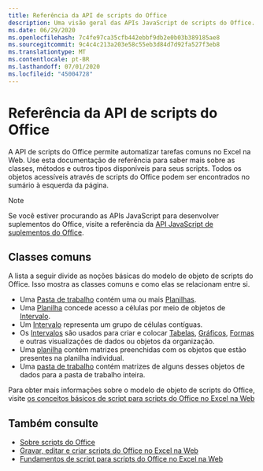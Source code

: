 ```yaml
---
title: Referência da API de scripts do Office
description: Uma visão geral das APIs JavaScript de scripts do Office.
ms.date: 06/29/2020
ms.openlocfilehash: 7c4fe97ca35cfb442ebbf9db2e0b03b389185ae8
ms.sourcegitcommit: 9c4c4c213a203e58c55eb3d84d7d92fa527f3eb8
ms.translationtype: MT
ms.contentlocale: pt-BR
ms.lasthandoff: 07/01/2020
ms.locfileid: "45004728"
---
```

# <a name="office-scripts-api-reference"></a>Referência da API de scripts do Office

A API de scripts do Office permite automatizar tarefas comuns no Excel na Web. Use esta documentação de referência para saber mais sobre as classes, métodos e outros tipos disponíveis para seus scripts. Todos os objetos acessíveis através de scripts do Office podem ser encontrados no sumário à esquerda da página.

> [!NOTE]
> Se você estiver procurando as APIs JavaScript para desenvolver suplementos do Office, visite a referência da [API JavaScript de suplementos do Office](/javascript/api/overview?view=excel-js-preview).

## <a name="common-classes"></a>Classes comuns

A lista a seguir divide as noções básicas do modelo de objeto de scripts do Office. Isso mostra as classes comuns e como elas se relacionam entre si.

- Uma [Pasta de trabalho](/javascript/api/office-scripts/excelscript/excelscript.workbook) contém uma ou mais [Planilhas](/javascript/api/office-scripts/excelscript/excelscript.worksheet).
- Uma [Planilha](/javascript/api/office-scripts/excelscript/excelscript.worksheet) concede acesso a células por meio de objetos de [Intervalo](/javascript/api/office-scripts/excelscript/excelscript.range).
- Um [Intervalo](/javascript/api/office-scripts/excelscript/excelscript.range) representa um grupo de células contíguas.
- Os [Intervalos](/javascript/api/office-scripts/excelscript/excelscript.range) são usados para criar e colocar [Tabelas](/javascript/api/office-scripts/excelscript/excelscript.table), [Gráficos](/javascript/api/office-scripts/excelscript/excelscript.chart), [Formas](/javascript/api/office-scripts/excelscript/excelscript.shape) e outras visualizações de dados ou objetos da organização.
- Uma [planilha](/javascript/api/office-scripts/excelscript/excelscript.worksheet) contém matrizes preenchidas com os objetos que estão presentes na planilha individual.
- Uma [pasta de trabalho](/javascript/api/office-scripts/excelscript/excelscript.workbook) contém matrizes de alguns desses objetos de dados para a pasta de trabalho inteira.

Para obter mais informações sobre o modelo de objeto de scripts do Office, visite [os conceitos básicos de script para scripts do Office no Excel na Web](/office/dev/scripts/develop/scripting-fundamentals)

## <a name="see-also"></a>Também consulte

- [Sobre scripts do Office](/office/dev/scripts/overview/excel)
- [Gravar, editar e criar scripts do Office no Excel na Web](/office/dev/scripts/tutorials/excel-tutorial)
- [Fundamentos de script para scripts do Office no Excel na Web](/office/dev/scripts/develop/scripting-fundamentals)
